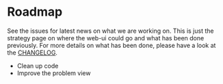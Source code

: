Roadmap
=========

See the issues for latest news on what we are working on. This is just the strategy page on where the web-ui could go and what has been done previously. For more details on what has been done, please have a look at the [CHANGELOG](/changelog).

* Clean up code
* Improve the problem view
